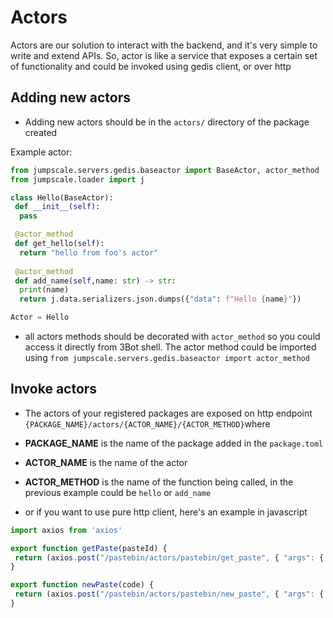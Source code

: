 # Actors

Actors are our solution to interact with the backend, and it's very simple to write and extend APIs. So, actor is like a service that exposes a certain set of functionality and could be invoked using gedis client, or over http

## Adding new actors
- Adding new actors should be in the `actors/` directory of the package created

Example actor:

````python
from jumpscale.servers.gedis.baseactor import BaseActor, actor_method
from jumpscale.loader import j

class Hello(BaseActor):
 def __init__(self):
  pass

 @actor_method
 def get_hello(self):
  return "hello from foo's actor"
 
 @actor_method
 def add_name(self,name: str) -> str:
  print(name)
  return j.data.serializers.json.dumps({"data": f"Hello {name}"})

Actor = Hello

````

- all actors methods should be decorated with `actor_method` so you could access it directly from 3Bot shell. The actor method could be imported using `from jumpscale.servers.gedis.baseactor import actor_method`

## Invoke actors

- The actors of your registered packages are exposed on http endpoint `{PACKAGE_NAME}/actors/{ACTOR_NAME}/{ACTOR_METHOD}`where 
 - **PACKAGE_NAME** is the name of the package added in the `package.toml` 
 - **ACTOR_NAME** is the name of the actor
 - **ACTOR_METHOD** is the name of the function being called, in the previous example could be `hello` or `add_name`

- or if you want to use pure http client, here's an example in javascript
 ```javascript
 import axios from 'axios'

 export function getPaste(pasteId) {
  return (axios.post("/pastebin/actors/pastebin/get_paste", { "args": { "paste_id": pasteId } }))
 }

 export function newPaste(code) {
  return (axios.post("/pastebin/actors/pastebin/new_paste", { "args": { "code": code } }))
 }
 ```


